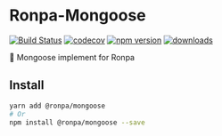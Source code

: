# Ronpa-Mongoose

[![Build Status](https://travis-ci.com/SudoDotDog/Ronpa-Mongoose.svg?branch=master)](https://travis-ci.com/SudoDotDog/Ronpa-Mongoose)
[![codecov](https://codecov.io/gh/SudoDotDog/Ronpa-Mongoose/branch/master/graph/badge.svg)](https://codecov.io/gh/SudoDotDog/Ronpa-Mongoose)
[![npm version](https://badge.fury.io/js/%40ronpa%2Fmongoose.svg)](https://badge.fury.io/js/%40ronpa%2Fmongoose)
[![downloads](https://img.shields.io/npm/dm/@ronpa/mongoose.svg)](https://www.npmjs.com/package/@ronpa/mongoose)

:ram: Mongoose implement for Ronpa

## Install

```sh
yarn add @ronpa/mongoose
# Or
npm install @ronpa/mongoose --save
```
